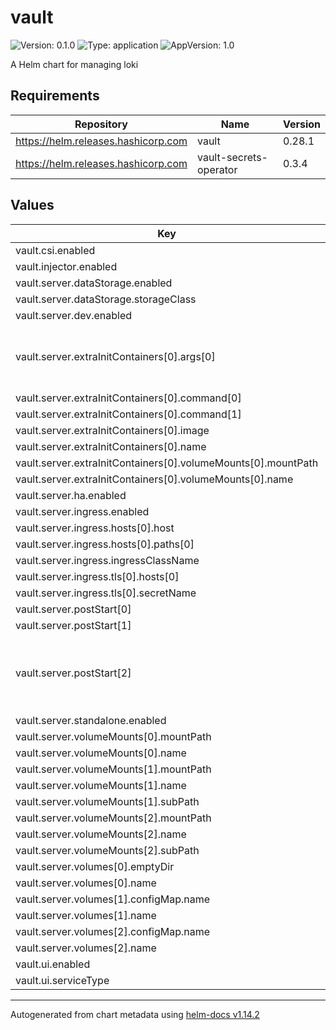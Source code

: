 # vault

![Version: 0.1.0](https://img.shields.io/badge/Version-0.1.0-informational?style=flat-square) ![Type: application](https://img.shields.io/badge/Type-application-informational?style=flat-square) ![AppVersion: 1.0](https://img.shields.io/badge/AppVersion-1.0-informational?style=flat-square)

A Helm chart for managing loki

## Requirements

| Repository | Name | Version |
|------------|------|---------|
| https://helm.releases.hashicorp.com | vault | 0.28.1 |
| https://helm.releases.hashicorp.com | vault-secrets-operator | 0.3.4 |

## Values

| Key | Type | Default | Description |
|-----|------|---------|-------------|
| vault.csi.enabled | bool | `false` |  |
| vault.injector.enabled | bool | `false` |  |
| vault.server.dataStorage.enabled | bool | `true` |  |
| vault.server.dataStorage.storageClass | string | `"csi-disk"` |  |
| vault.server.dev.enabled | bool | `false` |  |
| vault.server.extraInitContainers[0].args[0] | string | `"set -eux\nARCH=$(uname -m)\ncase \"$ARCH\" in x86_64)\nJQ_URL=\"https://github.com/jqlang/jq/releases/download/jq-1.7.1/jq-linux-amd64\"\n;;\narmv8*|aarch64*)\n# Adjust if your ARM binary has a different filename in the release\nJQ_URL=\"https://github.com/jqlang/jq/releases/download/jq-1.7.1/jq-linux-arm64\"\n;;\n*)\necho \"Unsupported architecture: $ARCH\"\nexit 1\n;;\nesac\n\nwget -O /vault/bin/jq \"$JQ_URL\"\nchmod +x /vault/bin/jq\n"` |  |
| vault.server.extraInitContainers[0].command[0] | string | `"/bin/sh"` |  |
| vault.server.extraInitContainers[0].command[1] | string | `"-c"` |  |
| vault.server.extraInitContainers[0].image | string | `"alpine:latest"` |  |
| vault.server.extraInitContainers[0].name | string | `"install-jq"` |  |
| vault.server.extraInitContainers[0].volumeMounts[0].mountPath | string | `"/vault/bin"` |  |
| vault.server.extraInitContainers[0].volumeMounts[0].name | string | `"vault-bin"` |  |
| vault.server.ha.enabled | bool | `false` |  |
| vault.server.ingress.enabled | bool | `true` |  |
| vault.server.ingress.hosts[0].host | string | `"vault.localhost"` |  |
| vault.server.ingress.hosts[0].paths[0] | string | `"/"` |  |
| vault.server.ingress.ingressClassName | string | `"nginx"` |  |
| vault.server.ingress.tls[0].hosts[0] | string | `"vault.localhost"` |  |
| vault.server.ingress.tls[0].secretName | string | `"my-tls-cert"` |  |
| vault.server.postStart[0] | string | `"/bin/sh"` |  |
| vault.server.postStart[1] | string | `"-c"` |  |
| vault.server.postStart[2] | string | `"MAX_RETRIES=15 \nRETRY_COUNT=0\necho \"trying...\" >> /vault/init-script-bootstrap.log 2>&1\n\nsh /vault/unseal-script.sh >> /vault/unseal-script.log 2>&1  \necho \"unseal vault complete...\" >> /vault/init-script-bootstrap.log 2>&1\n\nwhile [ $RETRY_COUNT -lt $MAX_RETRIES ]; do\n  echo \"loop started...\" >> /vault/init-script-bootstrap.log 2>&1\n  token=$(cat /vault/data/seal.json | /vault/bin/jq -r .root_token)\n  vault login \"$token\" >> /vault/init-script-bootstrap.log 2>&1\n\n  if vault auth list; then\n    sh /vault/init-script.sh >> /vault/init-script-bootstrap.log 2>&1\n    break\n  fi\n\n  RETRY_COUNT=$((RETRY_COUNT + 1))\n  sleep 1\ndone  \n"` |  |
| vault.server.standalone.enabled | bool | `true` |  |
| vault.server.volumeMounts[0].mountPath | string | `"/vault/bin"` |  |
| vault.server.volumeMounts[0].name | string | `"vault-bin"` |  |
| vault.server.volumeMounts[1].mountPath | string | `"/vault/init-script.sh"` |  |
| vault.server.volumeMounts[1].name | string | `"vault-init-script"` |  |
| vault.server.volumeMounts[1].subPath | string | `"init-script.sh"` |  |
| vault.server.volumeMounts[2].mountPath | string | `"/vault/unseal-script.sh"` |  |
| vault.server.volumeMounts[2].name | string | `"vault-unseal-script"` |  |
| vault.server.volumeMounts[2].subPath | string | `"unseal-script.sh"` |  |
| vault.server.volumes[0].emptyDir | object | `{}` |  |
| vault.server.volumes[0].name | string | `"vault-bin"` |  |
| vault.server.volumes[1].configMap.name | string | `"vault-init-script"` |  |
| vault.server.volumes[1].name | string | `"vault-init-script"` |  |
| vault.server.volumes[2].configMap.name | string | `"vault-unseal-script"` |  |
| vault.server.volumes[2].name | string | `"vault-unseal-script"` |  |
| vault.ui.enabled | bool | `true` |  |
| vault.ui.serviceType | string | `"ClusterIP"` |  |

----------------------------------------------
Autogenerated from chart metadata using [helm-docs v1.14.2](https://github.com/norwoodj/helm-docs/releases/v1.14.2)

